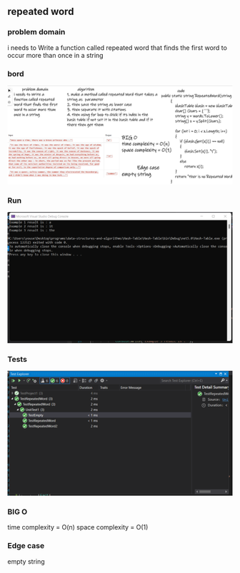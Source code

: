 ## repeated word

### problem domain
i needs to Write a function called repeated word that finds the first word to occur more than once in a string

### bord 

![image](./bord.png)

### Run 

![image](./run.png)

### Tests

![image](./test.png)

### BIG O
time complexity = O(n)
space complexity = O(1)

### Edge case
empty string


